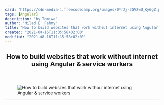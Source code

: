 ```yaml
---
card: "https://cdn-media-1.freecodecamp.org/images/0*rJj-3GV2wU_Ky6gZ.png"
tags: [Angular]
description: "by Tomiwa"
author: "Milad E. Fahmy"
title: "How to build websites that work without internet using Angular & service workers"
created: "2021-08-16T11:35:58+02:00"
modified: "2021-08-16T11:35:58+02:00"
---
```

<div class="site-wrapper">
<main id="site-main" class="site-main outer">
<div class="inner">
<article class="post-full post tag-angular tag-web-development tag-technology tag-programming tag-tech ">
<header class="post-full-header">
<h1 class="post-full-title">How to build websites that work without internet using Angular &amp; service workers</h1>
</header>
<figure class="post-full-image">
<picture>
<source media="(max-width: 700px)" sizes="1px" srcset="data:image/gif;base64,R0lGODlhAQABAIAAAAAAAP///yH5BAEAAAAALAAAAAABAAEAAAIBRAA7 1w">
<source media="(min-width: 701px)" sizes="(max-width: 800px) 400px,
(max-width: 1170px) 700px,
1400px" srcset="https://cdn-media-1.freecodecamp.org/images/0*rJj-3GV2wU_Ky6gZ.png 300w,
https://cdn-media-1.freecodecamp.org/images/0*rJj-3GV2wU_Ky6gZ.png 600w,
https://cdn-media-1.freecodecamp.org/images/0*rJj-3GV2wU_Ky6gZ.png 1000w,
https://cdn-media-1.freecodecamp.org/images/0*rJj-3GV2wU_Ky6gZ.png 2000w">
<img onerror="this.style.display='none'" src="https://cdn-media-1.freecodecamp.org/images/0*rJj-3GV2wU_Ky6gZ.png" alt="How to build websites that work without internet using Angular &amp; service workers">
</picture>
</figure>
<section class="post-full-content">
<div class="post-content medium-migrated-article">
</div>
<hr>
</section>
</article>
</div>
</main>
</div>
<!-- Google Tag Manager (noscript) -->
<!-- End Google Tag Manager (noscript) -->
